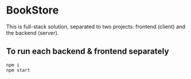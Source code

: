 # BookStore

This is full-stack solution, separated to two projects: frontend (client) and the backend (server).

## To run each backend & frontend separately

```shell
npm i
npm start
```
